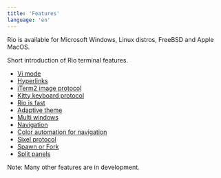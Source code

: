 ```yaml
---
title: 'Features'
language: 'en'
---
```


Rio is available for Microsoft Windows, Linux distros, FreeBSD and Apple MacOS.

Short introduction of Rio terminal features.

- [Vi mode](/docs/features/vi-mode)
- [Hyperlinks](/docs/features/hyperlinks)
- [iTerm2 image protocol](/docs/features/iterm2-image-protocol)
- [Kitty keyboard protocol](/docs/features/kitty-keyboard-protocol)
- [Rio is fast](/docs/features/rio-is-fast)
- [Adaptive theme](/docs/features/adaptive-theme)
- [Multi windows](/docs/features/multi-windows)
- [Navigation](/docs/config/navigation)
- [Color automation for navigation](/docs/features/color-automation-for-navigation)
- [Sixel protocol](/docs/features/sixel-protocol)
- [Spawn or Fork](/docs/features/spawn-or-fork)
- [Split panels](/docs/features/split-panels)

Note: Many other features are in development.
